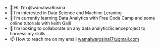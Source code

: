 - 👋 Hi, I’m @wamalwaRosina
- 👀 I’m interested in Data Science and Machine Leraning
- 🌱 I’m currently learning Data Analytics with Free Code Camp and some online tutorials with keith Galli
- 💞️ I’m looking to collaborate on any data analytic/Scienceproject to harness my skills
- 📫 How to reach me on my email wamalwarosina17@gmail.com 

<!---
wamalwaRosina/wamalwaRosina is a ✨ special ✨ repository because its `README.md` (this file) appears on your GitHub profile.
You can click the Preview link to take a look at your changes.
--->
